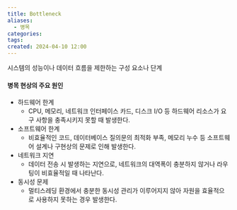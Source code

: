 ```yaml
---
title: Bottleneck
aliases:
  - 병목
categories: 
tags: 
created: 2024-04-10 12:00
---
```

시스템의 성능이나 데이터 흐름을 제한하는 구성 요소나 단계

#### 병목 현상의 주요 원인

- 하드웨어 한계
	- CPU, 메모리, 네트워크 인터페이스 카드, 디스크 I/O 등 하드웨어 리소스가 요구 사항을 충족시키지 못할 때 발생한다.
- 소프트웨어 한계
	- 비효율적인 코드, 데이터베이스 질의문의 최적화 부족, 메모리 누수 등 소프트웨어 설계나 구현상의 문제로 인해 발생한다.
- 네트워크 지연
	- 데이터 전송 시 발생하는 지연으로, 네트워크의 대역폭이 충분하지 않거나 라우팅이 비효율적일 때 나타난다.
- 동시성 문제
	- 멀티스레딩 환경에서 충분한 동시성 관리가 이루어지지 않아 자원을 효율적으로 사용하지 못하는 경우 발생한다.
